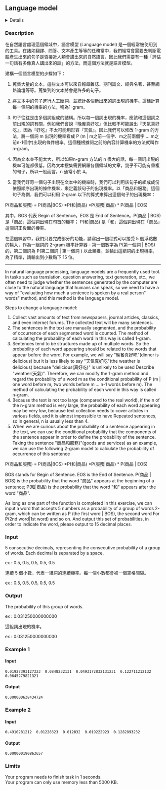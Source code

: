 ## Language model
<details>
<summary>Details</summary>

Level: Easy  
Tags: Basic Types  
Problem ID: [Y_xL-NQde5Tv](https://ckj.imslab.org/#/problems/Y_xL-NQde5Tv)  
</details>

### Description
在自然語言處理這個領域中，語言模型 (Language model) 是一個經常被使用到的工具。在諸如翻譯、問答、文本產生等等的任務當中，我們經常會需要去判斷電腦產生出來的句子是否接近人類會講出來的自然語言，因此我們需要有一種「評估一句話有多像真人講出來的話」的方法，而這個方法就是語言模型。

建構一個語言模型的步驟如下：

1. 蒐集大量的文本，這些文本可以來自報章雜誌、期刊論文、經典名著，甚至網路論壇等等。蒐集到的文本將會是許多的句子。

2. 將文本中的句子進行人工斷詞，並統計各個斷出來的詞出現的機率。這樣計算每一個詞的機率的方法，稱為1-gram。

3. 句子往往是由多個詞組成的結構。所以每一個詞出現的機率，應該和這個詞之前出現的詞有關，例如我們會說『晚餐真好吃』但比較不可能說出『天氣真好吃』，因為『好吃』不太可能用形容『天氣』。因此我們可以修改 1-gram 的方法，將一個詞 m 出現的機率看成 P (m | m之前一個字、m之前兩個字 ... m之前n-1個字)出現的條件機率。這個種根據詞之前的內容計算機率的方法就叫作 n-gram。

4. 因為文本並不能太大，所以如果n-gram 方法的 n 很大的話，每一個詞出現的機率可能都很低，因為文本搜集需要網羅各個領域的文章，幾乎不可能有重複的句子，所以一般而言，n 通常小於 4。

5. 當我們好奇一個句子出現在文本中的機率時，我們可以利用該句子的組成成份依照順序出現的條件機率，來定義該句子的出現機率。以「商品和服務」這個句子為例，我們可以利用 2-gram 以下的算式來算出這個句子的出現機率：

P(商品和服務) = P(商品|BOS) \*P(和|商品) \*P(服務|商品) \* P(商品 | EOS)

其中，BOS 代表 Begin of Sentence。EOS 是 End of Sentence。P(商品 | BOS) 是「商品」這個詞出現在句首的機率； P(和|商品) 是「和」這個詞出現在「商品」這個詞正後面的機率。

在這個練習中，我們只要完成部分的功能，請寫出一個程式可以接受 5 個浮點數的輸入，作為一組詞的 2-gram 機率計算器 - 第一個數字為 P(第一個詞 | BOS)的，第二個詞為 P(第二個詞 | 第一個詞 ) 以此類推。並輸出這組詞的出現機率，為了精準，請輸出到小數點下 15 位。



---

In natural language processing, language models are a frequently used tool. In tasks such as translation, question answering, text generation, etc., we often need to judge whether the sentences generated by the computer are close to the natural language that humans can speak, so we need to have a way of "evaluating how much a sentence is spoken by a real person" words" method, and this method is the language model.

Steps to change a language model:

1. Collect vast amounts of text from newspapers, journal articles, classics, and even internet forums. The collected text will be many sentences.
2. The sentences in the text are manually segmented, and the probability of occurrence of each segmented word is counted. The method of calculating the probability of each word in this way is called 1-gram.
3. Sentences tend to be structures made up of multiple words. So the probability of each word appearing should be related to the words that appear before the word. For example, we will say "晚餐真好吃"(dinner is delicious) but it is less likely to say "天氣真好吃"(the weather is delicious) because "delicious(真好吃)" is unlikely to be used Describe "weather(天氣)". Therefore, we can modify the 1-gram method and regard the probability of a word m as the conditional probability of P (m | one word before m, two words before m ... n-1 words before m). The method of calculating the probability of each word in this way is called n-gram.
4. Because the text is not too large (compared to the real world), if the n of the n-gram method is very large, the probability of each word appearing may be very low, because text collection needs to cover articles in various fields, and it is almost impossible to have Repeated sentences, so in general, n is usually less than 4.
5. When we are curious about the probability of a sentence appearing in the text, we can use the conditional probability that the components of the sentence appear in order to define the probability of the sentence. Taking the sentence "商品和服務)"(goods and services) as an example, we can use the following 2-gram model to calculate the probability of occurrence of this sentence

P(商品和服務) = P(商品|BOS) \*P(和|商品) \*P(服務|商品) \* P(商品 | EOS)

BOS stands for Begin of Sentence. EOS is the End of Sentence. P(商品 | BOS) is the probability that the word "商品" appears at the beginning of a sentence; P(和|商品) is the probability that the word "和" appears after the word "商品".

As long as one part of the function is completed in this exercise, we can input a word that accepts 5 numbers as a probability of a group of words 2-gram, which can be written as P (the first word | BOS), the second word For P(2nd word|1st word) and so on. And output this set of probabilities, in order to indicate the word, please output to 15 decimal places.


### Input
5 consecutive decimals, representing the consecutive probability of a group of words. Each decimal is separated by a space.
ex : 0.5, 0.5, 0.5, 0.5, 0.5

連續  5 個小數，代表一組詞的連續機率。每一個小數都會被一個空格間隔。
ex : 0.5, 0.5, 0.5, 0.5, 0.5

### Output
The probability of this group of words.
ex : 0.031250000000000

這組詞出現的機率。
ex : 0.031250000000000

### Example 1
#### Input
```
0.01927393127323  0.0848232131  0.0493172832131231  0.122711212132  0.0645279821321
```
#### Output
```
0.000000638434724
```

### Example 2
#### Input
```
0.4910281212  0.01228323  0.012832  0.019222923  0.1282893232
```
#### Output
```
0.000000190863657
```

### Limits
Your program needs to finish task in 1 seconds.  
Your program can only use memory less than 5000 KB.  
